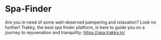 # Spa-Finder
Are you in need of some well-deserved pampering and relaxation? Look no further! Trakky, the best spa finder platform, is here to guide you on a journey to rejuvenation and tranquility.   https://spa.trakky.in/
